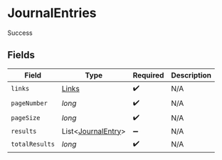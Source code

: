 # JournalEntries

Success


## Fields

| Field                                                     | Type                                                      | Required                                                  | Description                                               |
| --------------------------------------------------------- | --------------------------------------------------------- | --------------------------------------------------------- | --------------------------------------------------------- |
| `links`                                                   | [Links](../../models/shared/Links.md)                     | :heavy_check_mark:                                        | N/A                                                       |
| `pageNumber`                                              | *long*                                                    | :heavy_check_mark:                                        | N/A                                                       |
| `pageSize`                                                | *long*                                                    | :heavy_check_mark:                                        | N/A                                                       |
| `results`                                                 | List<[JournalEntry](../../models/shared/JournalEntry.md)> | :heavy_minus_sign:                                        | N/A                                                       |
| `totalResults`                                            | *long*                                                    | :heavy_check_mark:                                        | N/A                                                       |